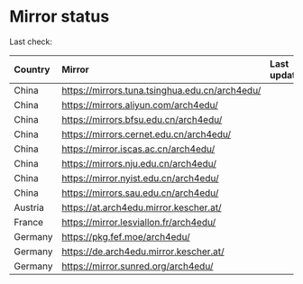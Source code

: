 <script src="./time.js"></script>
# Mirror status
Last check: <script type="text/javascript">localize(1711127718.616043);</script>

|Country|Mirror|Last update|
|:------|:-----|:----------|
|China|https://mirrors.tuna.tsinghua.edu.cn/arch4edu/|<script type="text/javascript">localize(1711089056);</script>|
|China|https://mirrors.aliyun.com/arch4edu/|<script type="text/javascript">localize(1711089056);</script>|
|China|https://mirrors.bfsu.edu.cn/arch4edu/|<script type="text/javascript">localize(1711089056);</script>|
|China|https://mirrors.cernet.edu.cn/arch4edu/|<script type="text/javascript">localize(1711089056);</script>|
|China|https://mirror.iscas.ac.cn/arch4edu/|<script type="text/javascript">localize(1711089056);</script>|
|China|https://mirrors.nju.edu.cn/arch4edu/|<script type="text/javascript">localize(1711045818);</script>|
|China|https://mirror.nyist.edu.cn/arch4edu/|<script type="text/javascript">localize(1711089056);</script>|
|China|https://mirrors.sau.edu.cn/arch4edu/|<script type="text/javascript">localize(1711089056);</script>|
|Austria|https://at.arch4edu.mirror.kescher.at/|<script type="text/javascript">localize(1711089056);</script>|
|France|https://mirror.lesviallon.fr/arch4edu/|<script type="text/javascript">localize(1711089056);</script>|
|Germany|https://pkg.fef.moe/arch4edu/|<script type="text/javascript">localize(1711089056);</script>|
|Germany|https://de.arch4edu.mirror.kescher.at/|<script type="text/javascript">localize(1711089056);</script>|
|Germany|https://mirror.sunred.org/arch4edu/|<script type="text/javascript">localize(1711089056);</script>|

<script src="./tablefilter/tablefilter.js"></script>
<script src="./table.js"></script>